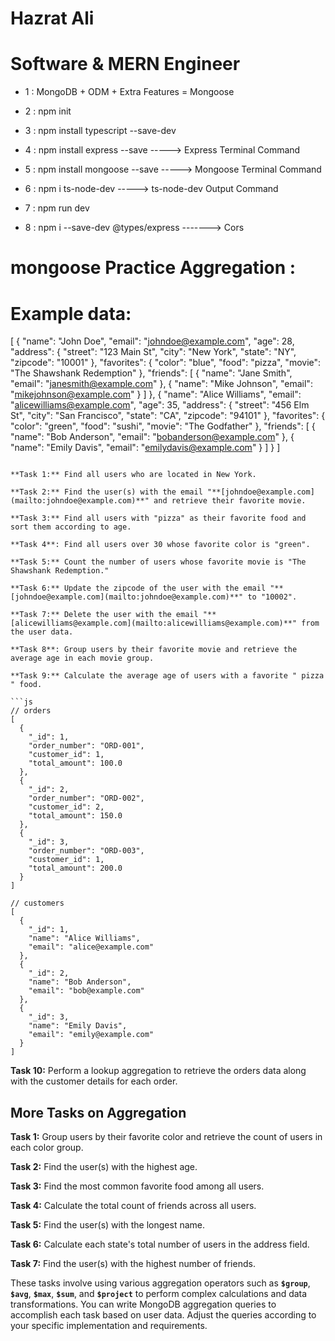 # Hazrat Ali  
# Software & MERN Engineer

* 1 : MongoDB + ODM + Extra Features = Mongoose 

* 2 : npm init

* 3 : npm install typescript --save-dev

* 4 : npm install express --save     -----> Express Terminal Command   

* 5 : npm install mongoose --save    -----> Mongoose  Terminal Command   

* 6 :  npm i ts-node-dev              ----->  ts-node-dev Output Command   

* 7 : npm run dev 

* 8 : npm i --save-dev @types/express    -------> Cors 




# mongoose Practice Aggregation : 
# Example data:

[
   {
     "name": "John Doe",
     "email": "johndoe@example.com",
     "age": 28,
     "address": {
       "street": "123 Main St",
       "city": "New York",
       "state": "NY",
       "zipcode": "10001"
     },
     "favorites": {
       "color": "blue",
       "food": "pizza",
       "movie": "The Shawshank Redemption"
     },
     "friends": [
       {
         "name": "Jane Smith",
         "email": "janesmith@example.com"
       },
       {
         "name": "Mike Johnson",
         "email": "mikejohnson@example.com"
       }
     ]
   },
   {
     "name": "Alice Williams",
     "email": "alicewilliams@example.com",
     "age": 35,
     "address": {
       "street": "456 Elm St",
       "city": "San Francisco",
       "state": "CA",
       "zipcode": "94101"
     },
     "favorites": {
       "color": "green",
       "food": "sushi",
       "movie": "The Godfather"
     },
     "friends": [
       {
         "name": "Bob Anderson",
         "email": "bobanderson@example.com"
       },
       {
         "name": "Emily Davis",
         "email": "emilydavis@example.com"
       }
     ]
   }
 ]
```

**Task 1:** Find all users who are located in New York.

**Task 2:** Find the user(s) with the email "**[johndoe@example.com](mailto:johndoe@example.com)**" and retrieve their favorite movie.

**Task 3:** Find all users with "pizza" as their favorite food and sort them according to age.

**Task 4**: Find all users over 30 whose favorite color is "green".

**Task 5:** Count the number of users whose favorite movie is "The Shawshank Redemption."

**Task 6:** Update the zipcode of the user with the email "**[johndoe@example.com](mailto:johndoe@example.com)**" to "10002".

**Task 7:** Delete the user with the email "**[alicewilliams@example.com](mailto:alicewilliams@example.com)**" from the user data.

**Task 8**: Group users by their favorite movie and retrieve the average age in each movie group.

**Task 9:** Calculate the average age of users with a favorite " pizza " food.

```js
// orders
[
  {
    "_id": 1,
    "order_number": "ORD-001",
    "customer_id": 1,
    "total_amount": 100.0
  },
  {
    "_id": 2,
    "order_number": "ORD-002",
    "customer_id": 2,
    "total_amount": 150.0
  },
  {
    "_id": 3,
    "order_number": "ORD-003",
    "customer_id": 1,
    "total_amount": 200.0
  }
]

// customers
[
  {
    "_id": 1,
    "name": "Alice Williams",
    "email": "alice@example.com"
  },
  {
    "_id": 2,
    "name": "Bob Anderson",
    "email": "bob@example.com"
  },
  {
    "_id": 3,
    "name": "Emily Davis",
    "email": "emily@example.com"
  }
]
```

**Task 10:** Perform a lookup aggregation to retrieve the orders data along with the customer details for each order.

## More Tasks on Aggregation

**Task 1:** Group users by their favorite color and retrieve the count of users in each color group.

**Task 2:** Find the user(s) with the highest age.

**Task 3:** Find the most common favorite food among all users.

**Task 4:** Calculate the total count of friends across all users.

**Task 5:** Find the user(s) with the longest name.

**Task 6:** Calculate each state's total number of users in the address field.

**Task 7:** Find the user(s) with the highest number of friends.

These tasks involve using various aggregation operators such as **`$group`**, **`$avg`**, **`$max`**, **`$sum`**, and **`$project`** to perform complex calculations and data transformations. You can write MongoDB aggregation queries to accomplish each task based on user data. Adjust the queries according to your specific implementation and requirements.
